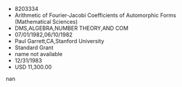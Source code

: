 
* 8203334
* Arithmetic of Fourier-Jacobi Coefficients of Automorphic Forms (Mathematical Sciences)
* DMS,ALGEBRA,NUMBER THEORY,AND COM
* 07/01/1982,06/10/1982
* Paul Garrett,CA,Stanford University
* Standard Grant
*   name not available
* 12/31/1983
* USD 11,300.00

nan

